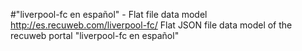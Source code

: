 #"liverpool-fc en español" - Flat file data model
http://es.recuweb.com/liverpool-fc/
Flat JSON file data model of the recuweb portal "liverpool-fc en español"
